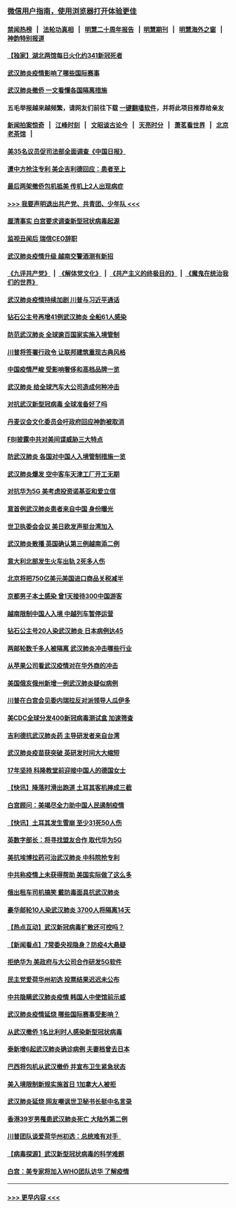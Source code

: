 ### [微信用户指南，使用浏览器打开体验更佳](https://github.com/gfw-breaker/banned-news1/blob/master/indexes/wechat-guide.md?t=0)
#### [禁闻热榜](热点新闻.md?t=0)  &nbsp;&nbsp;|&nbsp;&nbsp; [法轮功真相](https://github.com/gfw-breaker/truth/blob/master/README.md?t=0) &nbsp;&nbsp;|&nbsp;&nbsp; [明慧二十周年报告](https://github.com/gfw-breaker/mh-reports/blob/master/README.md?t=0) &nbsp;&nbsp;|&nbsp;&nbsp;[明慧期刊](https://github.com/gfw-breaker/mh-qikan) &nbsp;&nbsp;|&nbsp;&nbsp; [明慧海外之窗](https://github.com/gfw-breaker/mh-news/blob/master/README.md?t=0) &nbsp;&nbsp;|&nbsp;&nbsp; [神韵特别报道](https://github.com/gfw-breaker/mh-news/blob/master/shenyun.md?t=0)
#### [【独家】湖北两馆每日火化约341新冠死者](../pages/nsc418/n11845444.md?t=02080655) 
#### [武汉肺炎疫情影响了哪些国际赛事](../pages/nsc418/n11852441.md?t=02080655) 
#### [武汉肺炎撤侨 一文看懂各国隔离措施](../pages/nsc418/n11844216.md?t=02080655) 
#### 五毛举报越来越频繁，请网友们前往下载 [一键翻墙软件](https://github.com/gfw-breaker/ssr-accounts)，并将此项目推荐给亲友
#### [新闻拍案惊奇](https://github.com/gfw-breaker/banned-news1/blob/master/pages/link4.md) &nbsp;&nbsp;|&nbsp;&nbsp; [江峰时刻](https://github.com/gfw-breaker/banned-news1/blob/master/pages/link4.md) &nbsp;&nbsp;|&nbsp;&nbsp; [文昭谈古论今](https://github.com/gfw-breaker/banned-news1/blob/master/pages/link4.md) &nbsp;&nbsp;|&nbsp;&nbsp; [天亮时分](https://github.com/gfw-breaker/banned-news1/blob/master/pages/link4.md) &nbsp;&nbsp;|&nbsp;&nbsp; [萧茗看世界](https://github.com/gfw-breaker/banned-news1/blob/master/pages/link4.md) &nbsp;&nbsp;|&nbsp;&nbsp; [北京老茶馆](https://github.com/gfw-breaker/banned-news1/blob/master/pages/link4.md) &nbsp;&nbsp;|&nbsp;&nbsp; 
#### [美35名议员促司法部全面调查《中国日报》](../pages/nsc418/n11852435.md?t=02080655) 
#### [遭中方抢注专利 美企吉利德回应：患者至上](../pages/nsc418/n11852037.md?t=02080655) 
#### [最后两架撤侨包机抵美 传机上2人出现病症](../pages/nsc418/n11852173.md?t=02080655) 
#### [>>> 我要声明退出共产党、共青团、少年队 <<<](https://github.com/begood0513/goodnews/blob/master/quit/letter.md) 
#### [厘清事实 白宫要求调查新型冠状病毒起源](../pages/nsc418/n11852106.md?t=02080655) 
#### [监视丑闻后 瑞信CEO辞职](../pages/nsc418/n11852127.md?t=02080655) 
#### [武汉肺炎疫情升级 越南交警酒测有新招](../pages/nsc418/n11851632.md?t=02080655) 
#### [《九评共产党》](https://github.com/begood0513/9ping.md/blob/master/README.md) &nbsp;|&nbsp; [《解体党文化》](../../../../jtdwh.md/blob/master/README.md)  &nbsp;|&nbsp; [《共产主义的终极目的》](../../../../gczydzjmd.md/blob/master/README.md) &nbsp;|&nbsp; [《魔鬼在统治我们的世界》](../../../../mgztzwmdsj.md/blob/master/README.md) 
#### [武汉肺炎疫情持续加剧 川普与习近平通话](../pages/nsc418/n11851613.md?t=02080655) 
#### [钻石公主号再增41例武汉肺炎 全船61人感染](../pages/nsc418/n11850401.md?t=02080655) 
#### [防范武汉肺炎 全球逾百国家实施入境管制](../pages/nsc418/n11850557.md?t=02080655) 
#### [川普将签署行政令 让联邦建筑重现古典风格](../pages/nsc418/n11850654.md?t=02080655) 
#### [中国疫情严峻 受影响奢侈和高档品牌一览](../pages/nsc418/n11850319.md?t=02080655) 
#### [武汉肺炎 给全球汽车大公司造成何种冲击](../pages/nsc418/n11850056.md?t=02080655) 
#### [对抗武汉新型冠病毒 全球准备好了吗](../pages/nsc418/n11850142.md?t=02080655) 
#### [丹麦议会文化委员会吁政府回应神韵被取消](../pages/nsc418/n11849312.md?t=02080655) 
#### [FBI披露中共对美间谍威胁三大特点](../pages/nsc418/n11849700.md?t=02080655) 
#### [防武汉肺炎 各国对中国人入境管制措施一览](../pages/nsc418/n11838726.md?t=02080655) 
#### [武汉肺炎爆发 空中客车天津工厂开工无期](../pages/nsc418/n11849634.md?t=02080655) 
#### [对抗华为5G 美考虑投资诺基亚和爱立信](../pages/nsc418/n11849510.md?t=02080655) 
#### [意首例武汉肺炎患者来自中国 身份曝光](../pages/nsc418/n11849454.md?t=02080655) 
#### [世卫执委会会议 美日欧发声挺台湾加入](../pages/nsc418/n11849433.md?t=02080655) 
#### [武汉肺炎散播 英国确认第三例越南添二例](../pages/nsc418/n11849439.md?t=02080655) 
#### [意大利北部发生火车出轨 2死多人伤](../pages/nsc418/n11848999.md?t=02080655) 
#### [北京将把750亿美元美国进口商品关税减半](../pages/nsc418/n11848896.md?t=02080655) 
#### [京都男子本土感染 曾1天接待300中国游客](../pages/nsc418/n11848641.md?t=02080655) 
#### [越南限制中国人入境 中越列车暂停运营](../pages/nsc418/n11847844.md?t=02080655) 
#### [钻石公主号20人染武汉肺炎 日本病例达45](../pages/nsc418/n11847823.md?t=02080655) 
#### [两邮轮数千多人被隔离 武汉肺炎冲击哪些行业](../pages/nsc418/n11847456.md?t=02080655) 
#### [从苹果公司看武汉疫情对在华外商的冲击](../pages/nsc418/n11847586.md?t=02080655) 
#### [美国俄亥俄州新增一例武汉肺炎疑似病例](../pages/nsc418/n11847714.md?t=02080655) 
#### [川普在白宫会见委内瑞拉反对派领导人瓜伊多](../pages/nsc418/n11847391.md?t=02080655) 
#### [美CDC全球分发400新冠病毒测试盒 加速筛查](../pages/nsc418/n11847260.md?t=02080655) 
#### [吉利德抗武汉肺炎药 主导研发者来自台湾](../pages/nsc418/n11847064.md?t=02080655) 
#### [武汉肺炎疫苗获突破 英研发时间大大缩短](../pages/nsc418/n11846915.md?t=02080655) 
#### [17年坚持 科隆教堂前迎接中国人的德国女士](../pages/nsc418/n11846781.md?t=02080655) 
#### [【快讯】降落时滑出跑道 土耳其客机摔成三截](../pages/nsc418/n11847021.md?t=02080655) 
#### [白宫顾问：美竭尽全力助中国人民遏制疫情](../pages/nsc418/n11846756.md?t=02080655) 
#### [【快讯】土耳其发生雪崩 至少31死50人伤](../pages/nsc418/n11846680.md?t=02080655) 
#### [英数字部长：将寻找盟友合作 取代华为5G](../pages/nsc418/n11846485.md?t=02080655) 
#### [美抗埃博拉药可治武汉肺炎 中科院抢专利](../pages/nsc418/n11846409.md?t=02080655) 
#### [中共称疫情上未获得帮助 美国实际做了这么多](../pages/nsc418/n11846008.md?t=02080655) 
#### [俄出租车司机搞笑 戴防毒面具抗武汉肺炎](../pages/nsc418/n11845703.md?t=02080655) 
#### [豪华邮轮10人染武汉肺炎 3700人将隔离14天](../pages/nsc418/n11845543.md?t=02080655) 
#### [【热点互动】武汉新冠病毒扩散还可控吗？](../pages/nsc418/n11844750.md?t=02080655) 
#### [【新闻看点】7常委央视隐身？防疫4大悬疑](../pages/nsc418/n11844611.md?t=02080655) 
#### [拒绝华为 美政府与大公司合作研发5G软件](../pages/nsc418/n11844625.md?t=02080655) 
#### [民主党爱荷华州初选 投票结果迟迟未公布](../pages/nsc418/n11844207.md?t=02080655) 
#### [中共隐瞒武汉肺炎疫情 韩国人中使馆前示威](../pages/nsc418/n11844084.md?t=02080655) 
#### [武汉肺炎疫情延烧 哪些国际赛事受影响？](../pages/nsc418/n11843958.md?t=02080655) 
#### [从武汉撤侨 1名比利时人感染新型冠状病毒](../pages/nsc418/n11843977.md?t=02080655) 
#### [泰新增6起武汉肺炎确诊病例 夫妻档曾去日本](../pages/nsc418/n11843900.md?t=02080655) 
#### [巴西将包机从武汉撤侨 并宣布卫生紧急状态](../pages/nsc418/n11843418.md?t=02080655) 
#### [美入境限制新规实施首日 1加拿大人被拒](../pages/nsc418/n11843058.md?t=02080655) 
#### [武汉肺炎延烧 网友嘲讽世卫秘书长挺中名言录](../pages/nsc418/n11843056.md?t=02080655) 
#### [香港39岁男罹患武汉肺炎死亡 大陆外第二例](../pages/nsc418/n11843026.md?t=02080655) 
#### [川普团队谈爱荷华州初选：总统难有对手  ](../pages/nsc418/n11842867.md?t=02080655) 
#### [【病毒探源】武汉新型冠状病毒的科学难题](../pages/nsc418/n11842176.md?t=02080655) 
#### [白宫：美专家将加入WHO团队访华 了解疫情](../pages/nsc418/n11842198.md?t=02080655) 

----
#### [ >>> 更早内容 <<< ](../indexes/nsc418-earlier.md)
